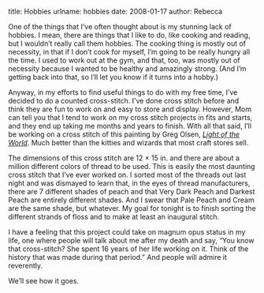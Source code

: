 title: Hobbies
urlname: hobbies
date: 2008-01-17
author: Rebecca

One of the things that I&#x02bc;ve often thought about is my stunning lack of
hobbies. I mean, there are things that I like to do, like cooking and reading,
but I wouldn&#x02bc;t really call them hobbies. The cooking thing is mostly out
of necessity, in that if I don&#x02bc;t cook for myself, I&#x02bc;m going to be
really hungry all the time. I used to work out at the gym, and that, too, was
mostly out of necessity because I wanted to be healthy and amazingly strong.
(And I&#x02bc;m getting back into that, so I&#x02bc;ll let you know if it turns
into a hobby.)

Anyway, in my efforts to find useful things to do with my free time, I&#x02bc;ve
decided to do a counted cross-stitch. I&#x02bc;ve done cross stitch before and
think they are fun to work on and easy to store and display. However, Mom can
tell you that I tend to work on my cross stitch projects in fits and starts, and
they end up taking me months and years to finish. With all that said,
I&#x02bc;ll be working on a cross stitch of this painting by Greg Olsen,
[*Light of the World*][a]. Much better than the kitties and wizards that most
craft stores sell.

The dimensions of this cross stitch are 12 &times; 15 in. and there are about a
million different colors of thread to be used. This is easily the most daunting
cross stitch that I&#x02bc;ve ever worked on. I sorted most of the threads out
last night and was dismayed to learn that, in the eyes of thread manufacturers,
there are 7 different shades of peach and that Very Dark Peach and Darkest Peach
are entirely different shades. And I swear that Pale Peach and Cream are the
same shade, but whatever. My goal for tonight is to finish sorting the different
strands of floss and to make at least an inaugural stitch.

I have a feeling that this project could take on magnum opus status in my life,
one where people will talk about me after my death and say, &ldquo;You know that
cross-stitch? She spent 16 years of her life working on it. Think of the history
that was made during that period.&rdquo; And people will admire it reverently.

We&#x02bc;ll see how it goes.

[a]: https://gregolsen.com/gallery/light-of-the-world

